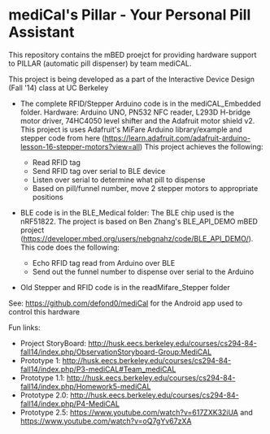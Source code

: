 mediCal's Pillar - Your Personal Pill Assistant
=======

This repository contains the mBED proejct for providing hardware support to PILLAR (automatic pill dispenser) by team mediCAL.

This project is being developed as a part of the Interactive Device Design (Fall '14) class at UC Berkeley

- The complete RFID/Stepper Arduino code is in the mediCAL_Embedded folder.  Hardware: Arduino UNO, PN532 NFC reader, L293D H-bridge motor driver, 74HC4050 level shifter and the Adafruit motor shield v2. This project is uses Adafruit's MiFare Arduino library/example and stepper code from here (https://learn.adafruit.com/adafruit-arduino-lesson-16-stepper-motors?view=all)
This project achieves the following:
  * Read RFID tag
  * Send RFID tag over serial to BLE device
  * Listen over serial to determine what pill to dispense
  * Based on pill/funnel number, move 2 stepper motors to appropriate positions

- BLE code is in the BLE_Medical folder: The BLE chip used is the nRF51822. The project is based on Ben Zhang's BLE_API_DEMO mBED project (https://developer.mbed.org/users/nebgnahz/code/BLE_API_DEMO/). This code does the following:
  * Echo RFID tag read from Arduino over BLE
  * Send out the funnel number to dispense over serial to the Arduino

- Old Stepper and RFID code is in the readMifare_Stepper folder

See: https://github.com/defond0/mediCal for the Android app used to control this hardware

Fun links:
* Project StoryBoard: http://husk.eecs.berkeley.edu/courses/cs294-84-fall14/index.php/ObservationStoryboard-Group:MediCAL
* Prototype 1: http://husk.eecs.berkeley.edu/courses/cs294-84-fall14/index.php/P3-mediCAL#Team_mediCAL
* Prototype 1.1: http://husk.eecs.berkeley.edu/courses/cs294-84-fall14/index.php/Homework5-mediCAL
* Prototype 2.0: http://husk.eecs.berkeley.edu/courses/cs294-84-fall14/index.php/P4-MediCAL
* Prototype 2.5: https://www.youtube.com/watch?v=617ZXK32iUA and https://www.youtube.com/watch?v=oQ7gYv67zXA 
